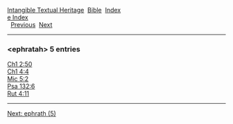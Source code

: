 [Intangible Textual Heritage](../../index)  [Bible](../index) 
[Index](index)   
[e Index](_e_)  
  [Previous](c03800)  [Next](c03802) 

------------------------------------------------------------------------

### &lt;ephratah&gt; 5 entries

[Ch1 2:50](../kjv/ch1002.htm#050)  
[Ch1 4:4](../kjv/ch1004.htm#004)  
[Mic 5:2](../kjv/mic005.htm#002)  
[Psa 132:6](../kjv/psa132.htm#006)  
[Rut 4:11](../kjv/rut004.htm#011)  

------------------------------------------------------------------------

[Next: ephrath (5)](c03802)
